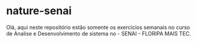 # nature-senai

Olá, aqui neste repositório estão somente os exercicios semanais no curso de Analise e Desenvolvimento de sistema no - SENAI - FLORIPA MAIS TEC. 

